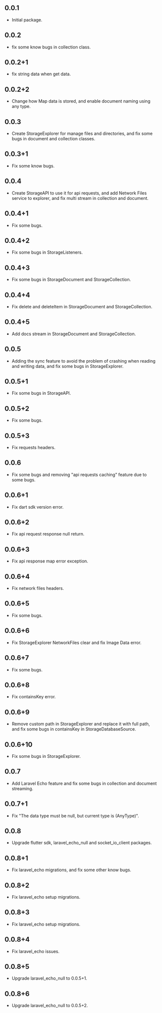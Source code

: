 ## 0.0.1

* Initial package.

## 0.0.2

* fix some know bugs in collection class.

## 0.0.2+1

* fix string data when get data.

## 0.0.2+2

* Change how Map data is stored, and enable document naming using any type.

## 0.0.3

* Create StorageExplorer for manage files and directories, and fix some bugs in document and collection classes.

## 0.0.3+1

* Fix some know bugs.

## 0.0.4

* Create StorageAPI to use it for api requests, and add Network Files service to explorer, and fix multi stream in collection and document.

## 0.0.4+1

* Fix some bugs.

## 0.0.4+2

* Fix some bugs in StorageListeners.

## 0.0.4+3

* Fix some bugs in StorageDocument and StorageCollection.

## 0.0.4+4

* Fix delete and deleteItem in StorageDocument and StorageCollection.

## 0.0.4+5

* Add docs stream in StorageDocument and StorageCollection.

## 0.0.5

* Adding the sync feature to avoid the problem of crashing when reading and writing data, and fix some bugs in StorageExplorer.

## 0.0.5+1

* Fix some bugs in StorageAPI.

## 0.0.5+2

* Fix some bugs.

## 0.0.5+3

* Fix requests headers.

## 0.0.6

* Fix some bugs and removing "api requests caching" feature due to some bugs.

## 0.0.6+1

* Fix dart sdk version error.

## 0.0.6+2

* Fix api request response null return.

## 0.0.6+3

* Fix api response map error exception.

## 0.0.6+4

* Fix network files headers.

## 0.0.6+5

* Fix some bugs.

## 0.0.6+6

* Fix StorageExplorer NetworkFiles clear and fix Image Data error.

## 0.0.6+7

* Fix some bugs.

## 0.0.6+8

* Fix containsKey error.

## 0.0.6+9

* Remove custom path in StorageExplorer and replace it with full path, and fix some bugs in containsKey in StorageDatabaseSource.

## 0.0.6+10

* Fix some bugs in StorageExplorer.

## 0.0.7

* Add Laravel Echo feature and fix some bugs in collection and document streaming.

## 0.0.7+1

* Fix "The data type must be null, but current type is (AnyType)".

## 0.0.8

* Upgrade flutter sdk, laravel_echo_null and socket_io_client packages.

## 0.0.8+1

* Fix laravel_echo migrations, and fix some other know bugs.

## 0.0.8+2

* Fix laravel_echo setup migrations.

## 0.0.8+3

* Fix laravel_echo setup migrations.

## 0.0.8+4

* Fix laravel_echo issues.

## 0.0.8+5

* Upgrade laravel_echo_null to 0.0.5+1.

## 0.0.8+6

* Upgrade laravel_echo_null to 0.0.5+2.
